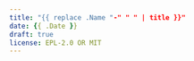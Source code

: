 ```yaml
---
title: "{{ replace .Name "-" " " | title }}"
date: {{ .Date }}
draft: true
license: EPL-2.0 OR MIT
---
```


